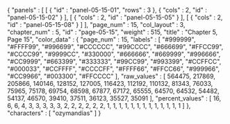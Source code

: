 {
  "panels" : [
    [
      {
        "id" : "panel-05-15-01",
        "rows" : 3
      },
      {
        "cols" : 2,
        "id" : "panel-05-15-02"
      }
    ],
    [
      {
        "cols" : 2,
        "id" : "panel-05-15-05"
      }
    ],
    [
      {
        "cols" : 2,
        "id" : "panel-05-15-08"
      }
    ]
  ],
  "page_num" : 15,
  "col_layout" : 3,
  "chapter_num" : 5,
  "id" : "page-05-15",
  "weight" : 515,
  "title" : "Chapter 5, Page 15",
  "color_data" : {
    "page_num" : 15,
    "labels" : [
      "#999999",
      "#FFFF99",
      "#996699",
      "#CCCCCC",
      "#99CCCC",
      "#666699",
      "#FFCC99",
      "#CCCC99",
      "#9999CC",
      "#330000",
      "#666666",
      "#669999",
      "#996666",
      "#CC9999",
      "#663399",
      "#333333",
      "#99CC99",
      "#993399",
      "#CCFFCC",
      "#000033",
      "#CCFFFF",
      "#CCCCFF",
      "#FFFF66",
      "#FFCC66",
      "#999966",
      "#CC9966",
      "#003300",
      "#FFCCCC"
    ],
    "raw_values" : [
      564475,
      217869,
      205866,
      140146,
      128152,
      127005,
      116423,
      112192,
      110132,
      81343,
      76033,
      75965,
      75178,
      69754,
      68598,
      67877,
      67172,
      65555,
      64570,
      64532,
      54482,
      54137,
      46570,
      39410,
      37511,
      36123,
      35527,
      35091
    ],
    "percent_values" : [
      16,
      6,
      6,
      4,
      3,
      3,
      3,
      3,
      3,
      2,
      2,
      2,
      2,
      2,
      2,
      1,
      1,
      1,
      1,
      1,
      1,
      1,
      1,
      1,
      1,
      1,
      1,
      1
    ]
  },
  "characters" : [
    "ozymandias"
  ]
}

